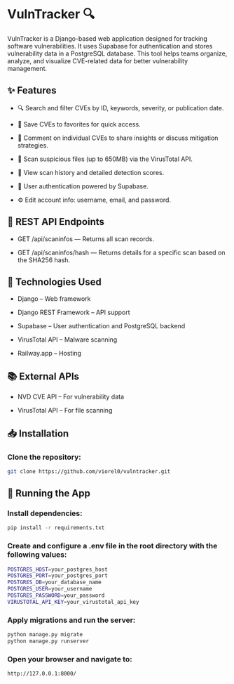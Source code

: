 # VulnTracker 🔍
VulnTracker is a Django-based web application designed for tracking software vulnerabilities. It uses Supabase for authentication and stores vulnerability data in a PostgreSQL database. This tool helps teams organize, analyze, and visualize CVE-related data for better vulnerability management.

## ✨ Features
- 🔍 Search and filter CVEs by ID, keywords, severity, or publication date.
- 📌 Save CVEs to favorites for quick access.

- 💬 Comment on individual CVEs to share insights or discuss mitigation strategies.
- 🧪 Scan suspicious files (up to 650MB) via the VirusTotal API.

- 📄 View scan history and detailed detection scores.

- 🔐 User authentication powered by Supabase.

- ⚙️ Edit account info: username, email, and password.

## 🧪 REST API Endpoints
- GET /api/scaninfos — Returns all scan records.

- GET /api/scaninfos/hash — Returns details for a specific scan based on the SHA256 hash.

## 🧰 Technologies Used
- Django – Web framework

- Django REST Framework – API support

- Supabase – User authentication and PostgreSQL backend

- VirusTotal API – Malware scanning

- Railway.app – Hosting

## 📚 External APIs
- NVD CVE API – For vulnerability data

- VirusTotal API – For file scanning

## 📥 Installation
### Clone the repository:

```bash
git clone https://github.com/viorel0/vulntracker.git
```

## 🚀 Running the App


### Install dependencies:

```bash
pip install -r requirements.txt
```
### Create and configure a .env file in the root directory with the following values:
```bash
POSTGRES_HOST=your_postgres_host
POSTGRES_PORT=your_postgres_port
POSTGRES_DB=your_database_name
POSTGRES_USER=your_username
POSTGRES_PASSWORD=your_password
VIRUSTOTAL_API_KEY=your_virustotal_api_key
```

### Apply migrations and run the server:

```bash
python manage.py migrate
python manage.py runserver
```
### Open your browser and navigate to:

```
http://127.0.0.1:8000/
